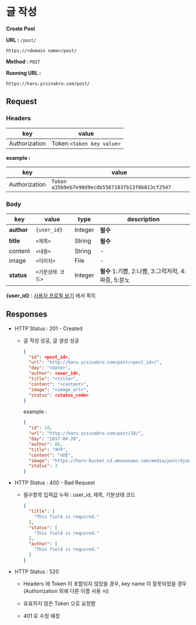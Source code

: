# 글 작성

**Create Post**

**URL :** `/post/`

`https://<domain name>/post/`

**Method :** `POST`

**Running URL :**

`https://haru.ycsinabro.com/post/`

## Request

### Headers

key           | value
------------- | -------------------------
Authorization | Token `<token key value>`

**example :**

key           | value
------------- | ------------------------------------------------
Authorization | `Token a35b9eb7e90d9ecdb5567183fb13f6b813cf2547`

### Body

key        | value       | type    | description
---------- | ----------- | ------- | -------------------------------------
**author** | `{user_id}` | Integer | **필수**
**title**  | `<제목>`      | String  | **필수**
content    | `<내용>`      | String  | -
image      | `<이미지>`     | File    | -
**status** | `<기분상태 코드>` | Integer | **필수** 1:기쁨, 2:나쁨, 3:그럭저럭, 4:짜증, 5:분노

**{user_id}** : [사용자 프로필 보기](/user/get-user-profile.md) 에서 획득

## Responses

- HTTP Status : 201 - Created

  - 글 작성 성공, 글 생성 성공

    ```json
    {
      "id": <post_id>,
      "url": "http://haru.ycsinabro.com/post/<post_id>/",
      "day": "<date>",
      "author": <user_id>,
      "title": "<title>",
      "content": "<content>",
      "image": "<image_url>",
      "status": <status_code>
    }
    ```

    example :

    ```json
    {
      "id": 18,
      "url": "http://haru.ycsinabro.com/post/18/",
      "day": "2017-04-20",
      "author": 86,
      "title": "제목",
      "content": "내용",
      "image": "https://harn-bucket.s3.amazonaws.com/media/post/django_a7Ec3Xv.jpg",
      "status": 3
    }
    ```

- HTTP Status : 400 - Bad Request

  - 필수항목 입력값 누락 : user_id, 제목, 기분상태 코드

    ```json
    {
      "title": [
        "This field is required."
      ],
      "status": [
        "This field is required."
      ],
      "author": [
        "This field is required."
      ]
    }
    ```

- HTTP Status : 520

  - Headers 에 Token 이 포함되지 않았을 경우, key name 이 잘못되었을 경우 (Authorization 외에 다른 이름 사용 시)

  - 유효하지 않은 Token 으로 요청함

  - 401 로 수정 예정
